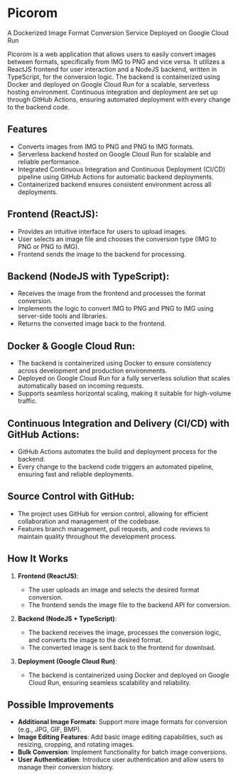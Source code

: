 # Picorom

A Dockerized Image Format Conversion Service Deployed on Google Cloud Run

Picorom is a web application that allows users to easily convert images between formats, specifically from IMG to PNG and vice versa. It utilizes a ReactJS frontend for user interaction and a NodeJS backend, written in TypeScript, for the conversion logic. The backend is containerized using Docker and deployed on Google Cloud Run for a scalable, serverless hosting environment. Continuous integration and deployment are set up through GitHub Actions, ensuring automated deployment with every change to the backend code.

## Features

- Converts images from IMG to PNG and PNG to IMG formats.
- Serverless backend hosted on Google Cloud Run for scalable and reliable performance.
- Integrated Continuous Integration and Continuous Deployment (CI/CD) pipeline using GitHub Actions for automatic backend deployments.
- Containerized backend ensures consistent environment across all deployments.

## Frontend (ReactJS):

- Provides an intuitive interface for users to upload images.
- User selects an image file and chooses the conversion type (IMG to PNG or PNG to IMG).
- Frontend sends the image to the backend for processing.

## Backend (NodeJS with TypeScript):

- Receives the image from the frontend and processes the format conversion.
- Implements the logic to convert IMG to PNG and PNG to IMG using server-side tools and libraries.
- Returns the converted image back to the frontend.

## Docker & Google Cloud Run:

- The backend is containerized using Docker to ensure consistency across development and production environments.
- Deployed on Google Cloud Run for a fully serverless solution that scales automatically based on incoming requests.
- Supports seamless horizontal scaling, making it suitable for high-volume traffic.

## Continuous Integration and Delivery (CI/CD) with GitHub Actions:

- GitHub Actions automates the build and deployment process for the backend.
- Every change to the backend code triggers an automated pipeline, ensuring fast and reliable deployments.

## Source Control with GitHub:

- The project uses GitHub for version control, allowing for efficient collaboration and management of the codebase.
- Features branch management, pull requests, and code reviews to maintain quality throughout the development process.

## How It Works

1. **Frontend (ReactJS)**:
   - The user uploads an image and selects the desired format conversion.
   - The frontend sends the image file to the backend API for conversion.

2. **Backend (NodeJS + TypeScript)**:
   - The backend receives the image, processes the conversion logic, and converts the image to the desired format.
   - The converted image is sent back to the frontend for download.

3. **Deployment (Google Cloud Run)**:
   - The backend is containerized using Docker and deployed on Google Cloud Run, ensuring seamless scalability and reliability.

## Possible Improvements

- **Additional Image Formats**: Support more image formats for conversion (e.g., JPG, GIF, BMP).
- **Image Editing Features**: Add basic image editing capabilities, such as resizing, cropping, and rotating images.
- **Bulk Conversion**: Implement functionality for batch image conversions.
- **User Authentication**: Introduce user authentication and allow users to manage their conversion history.
